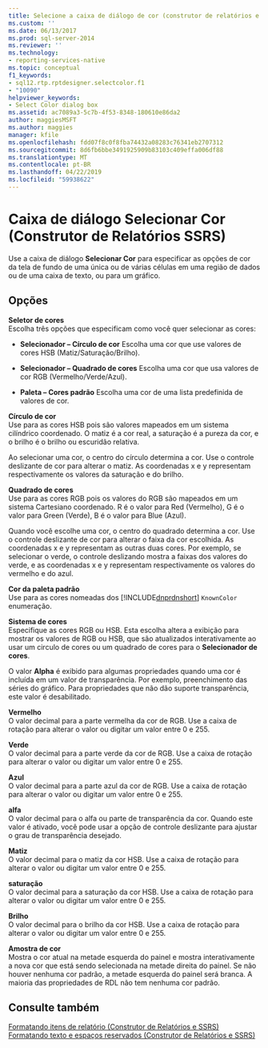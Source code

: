 ```yaml
---
title: Selecione a caixa de diálogo de cor (construtor de relatórios e SSRS) | Microsoft Docs
ms.custom: ''
ms.date: 06/13/2017
ms.prod: sql-server-2014
ms.reviewer: ''
ms.technology:
- reporting-services-native
ms.topic: conceptual
f1_keywords:
- sql12.rtp.rptdesigner.selectcolor.f1
- "10090"
helpviewer_keywords:
- Select Color dialog box
ms.assetid: ac7089a3-5c7b-4f53-8348-180610e86da2
author: maggiesMSFT
ms.author: maggies
manager: kfile
ms.openlocfilehash: fdd07f8c0f8fba74432a08283c76341eb2707312
ms.sourcegitcommit: 8d6fb6bbe3491925909b83103c409effa006df88
ms.translationtype: MT
ms.contentlocale: pt-BR
ms.lasthandoff: 04/22/2019
ms.locfileid: "59938622"
---
```

# <a name="select-color-dialog-box-report-builder-and-ssrs"></a>Caixa de diálogo Selecionar Cor (Construtor de Relatórios SSRS)
  Use a caixa de diálogo **Selecionar Cor** para especificar as opções de cor da tela de fundo de uma única ou de várias células em uma região de dados ou de uma caixa de texto, ou para um gráfico.  
  
## <a name="options"></a>Opções  
 **Seletor de cores**  
 Escolha três opções que especificam como você quer selecionar as cores:  
  
-   **Selecionador – Círculo de cor** Escolha uma cor que use valores de cores HSB (Matiz/Saturação/Brilho).  
  
-   **Selecionador – Quadrado de cores** Escolha uma cor que usa valores de cor RGB (Vermelho/Verde/Azul).  
  
-   **Paleta – Cores padrão** Escolha uma cor de uma lista predefinida de valores de cor.  
  
 **Círculo de cor**  
 Use para as cores HSB pois são valores mapeados em um sistema cilíndrico coordenado. O matiz é a cor real, a saturação é a pureza da cor, e o brilho é o brilho ou escuridão relativa.  
  
 Ao selecionar uma cor, o centro do círculo determina a cor. Use o controle deslizante de cor para alterar o matiz. As coordenadas x e y representam respectivamente os valores da saturação e do brilho.  
  
 **Quadrado de cores**  
 Use para as cores RGB pois os valores do RGB são mapeados em um sistema Cartesiano coordenado. R é o valor para Red (Vermelho), G é o valor para Green (Verde), B é o valor para Blue (Azul).  
  
 Quando você escolhe uma cor, o centro do quadrado determina a cor. Use o controle deslizante de cor para alterar o faixa da cor escolhida. As coordenadas x e y representam as outras duas cores. Por exemplo, se selecionar o verde, o controle deslizando mostra a faixas dos valores do verde, e as coordenadas x e y representam respectivamente os valores do vermelho e do azul.  
  
 **Cor da paleta padrão**  
 Use para as cores nomeadas dos [!INCLUDE[dnprdnshort](../includes/dnprdnshort-md.md)] `KnownColor` enumeração.  
  
 **Sistema de cores**  
 Especifique as cores RGB ou HSB. Esta escolha altera a exibição para mostrar os valores de RGB ou HSB, que são atualizados interativamente ao usar um circulo de cores ou um quadrado de cores para o **Selecionador de cores**.  
  
 O valor **Alpha** é exibido para algumas propriedades quando uma cor é incluída em um valor de transparência. Por exemplo, preenchimento das séries do gráfico. Para propriedades que não dão suporte transparência, este valor é desabilitado.  
  
 **Vermelho**  
 O valor decimal para a parte vermelha da cor de RGB. Use a caixa de rotação para alterar o valor ou digitar um valor entre 0 e 255.  
  
 **Verde**  
 O valor decimal para a parte verde da cor de RGB. Use a caixa de rotação para alterar o valor ou digitar um valor entre 0 e 255.  
  
 **Azul**  
 O valor decimal para a parte azul da cor de RGB. Use a caixa de rotação para alterar o valor ou digitar um valor entre 0 e 255.  
  
 **alfa**  
 O valor decimal para o alfa ou parte de transparência da cor. Quando este valor é ativado, você pode usar a opção de controle deslizante para ajustar o grau de transparência desejado.  
  
 **Matiz**  
 O valor decimal para o matiz da cor HSB. Use a caixa de rotação para alterar o valor ou digitar um valor entre 0 e 255.  
  
 **saturação**  
 O valor decimal para a saturação da cor HSB. Use a caixa de rotação para alterar o valor ou digitar um valor entre 0 e 255.  
  
 **Brilho**  
 O valor decimal para o brilho da cor HSB. Use a caixa de rotação para alterar o valor ou digitar um valor entre 0 e 255.  
  
 **Amostra de cor**  
 Mostra o cor atual na metade esquerda do painel e mostra interativamente a nova cor que está sendo selecionada na metade direita do painel. Se não houver nenhuma cor padrão, a metade esquerda do painel será branca. A maioria das propriedades de RDL não tem nenhuma cor padrão.  
  
## <a name="see-also"></a>Consulte também  
 [Formatando itens de relatório &#40;Construtor de Relatórios e SSRS&#41;](report-design/formatting-report-items-report-builder-and-ssrs.md)   
 [Formatando texto e espaços reservados &#40;Construtor de Relatórios e SSRS&#41;](report-design/formatting-text-and-placeholders-report-builder-and-ssrs.md)  
  
  
